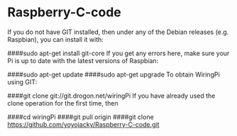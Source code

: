 # Raspberry-C-code
If you do not have GIT installed, then under any of the Debian releases (e.g. Raspbian), you can install it with:

####sudo apt-get install git-core
If you get any errors here, make sure your Pi is up to date with the latest versions of Raspbian:

####sudo apt-get update
####sudo apt-get upgrade
To obtain WiringPi using GIT:

####git clone git://git.drogon.net/wiringPi
If you have already used the clone operation for the first time, then

####cd wiringPi
####git pull origin
####git clone https://github.com/yoyojacky/Raspberry-C-code.git
